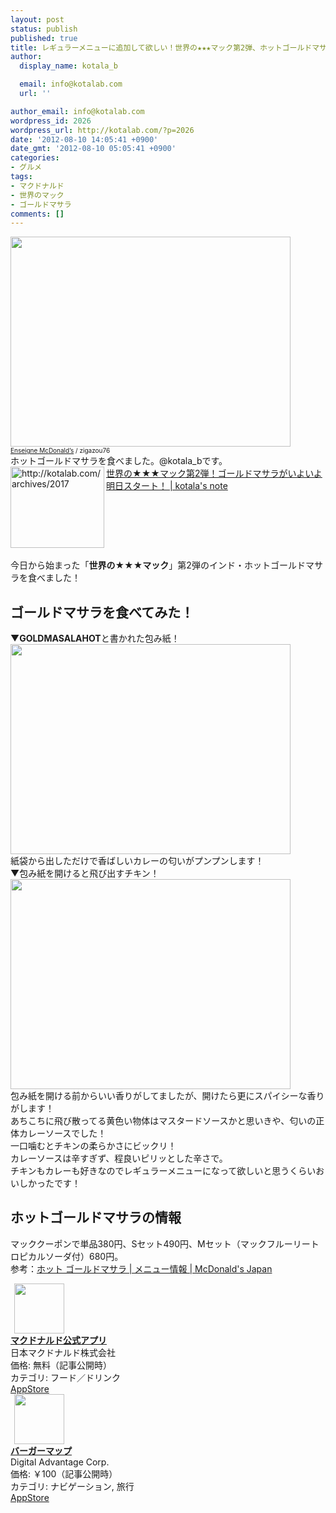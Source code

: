 ```yaml
---
layout: post
status: publish
published: true
title: レギュラーメニューに追加して欲しい！世界の★★★マック第2弾、ホットゴールドマサラを食べた！
author:
  display_name: kotala_b

  email: info@kotalab.com
  url: ''

author_email: info@kotalab.com
wordpress_id: 2026
wordpress_url: http://kotalab.com/?p=2026
date: '2012-08-10 14:05:41 +0900'
date_gmt: '2012-08-10 05:05:41 +0900'
categories:
- グルメ
tags:
- マクドナルド
- 世界のマック
- ゴールドマサラ
comments: []
---
```

<p><a href="http://kotalab.com/wp-content/uploads/legrand_120718_02.jpg" target="_blank"><img src="http://kotalab.com/wp-content/uploads/legrand_120718_02.jpg" alt="" title="legrand_120718_02" width="448" height="336" class="alignnone size-full wp-image-1539" /></a><br />
<span style="font-size:10px;"><a href="http://www.igosso.net/flk/6914750483.html" target="_blank">Enseigne McDonald&rsquo;s</a> / zigazou76</span><br />
ホットゴールドマサラを食べました。@kotala_bです。<br />
<a href="http://kotalab.com/world-mac-ind" target="_blank"><img src="http://capture.heartrails.com/150x130?http://kotalab.com/archives/2017" alt="http://kotalab.com/archives/2017" width="150" height="130" align="left" /></a><a href="http://kotalab.com/world-mac-ind" target="_blank">世界の★★★マック第2弾！ゴールドマサラがいよいよ明日スタート！ | kotala's note</a><br style="clear:both;" /><br />
今日から始まった「<strong>世界の★★★マック</strong>」第2弾のインド・ホットゴールドマサラを食べました！<br />
<!--more--></p>
<h2>ゴールドマサラを食べてみた！</h2>
<p>▼<strong>GOLDMASALAHOT</strong>と書かれた包み紙！<br />
<a href="http://kotalab.com/wp-content/uploads/goldmasala_120810_01.jpg" target="_blank"><img src="http://kotalab.com/wp-content/uploads/goldmasala_120810_01.jpg" alt="" title="goldmasala_120810_01" width="448" height="336" class="alignnone size-full wp-image-2027" /></a><br />
紙袋から出しただけで香ばしいカレーの匂いがプンプンします！<br />
▼包み紙を開けると飛び出すチキン！<br />
<a href="http://kotalab.com/wp-content/uploads/goldmasala_120810_02.jpg"><img src="http://kotalab.com/wp-content/uploads/goldmasala_120810_02.jpg" alt="" title="goldmasala_120810_02" width="448" height="336" class="alignnone size-full wp-image-2028" /></a><br />
包み紙を開ける前からいい香りがしてましたが、開けたら更にスパイシーな香りがします！<br />
あちこちに飛び散ってる黄色い物体はマスタードソースかと思いきや、匂いの正体カレーソースでした！<br />
一口噛むとチキンの柔らかさにビックリ！<br />
カレーソースは辛すぎず、程良いピリッとした辛さで。<br />
チキンもカレーも好きなのでレギュラーメニューになって欲しいと思うくらいおいしかったです！</p>
<h2>ホットゴールドマサラの情報</h2>
<p>マッククーポンで単品380円、Sセット490円、Mセット（マックフルーリートロピカルソーダ付）680円。<br />
参考：<a href="http://www.mcdonalds.co.jp/quality/basic_information/menu_info.php?mid=9002" target="_blank">ホット ゴールドマサラ | メニュー情報 | McDonald's Japan</a></p>
<div class="applink">
<div class="applinkimg"><a href="https://itunes.apple.com/jp/app/makudonarudo-gong-shiapuri/id413618155?mt=8&uo=4&at=10l4yU" rel="nofollow" target="_blank"><img hspace="6" src="http://a9.phobos.apple.com/us/r30/Purple4/v4/c7/28/39/c728397c-f441-a223-8bfb-b78cdd0671c7/mzl.avtbvpez.png" width="80" /></a></div>
<div class="applinktext">
<div class="applinktitle"><strong><a href="https://itunes.apple.com/jp/app/makudonarudo-gong-shiapuri/id413618155?mt=8&uo=4&at=10l4yU" rel="nofollow" target="_blank">マクドナルド公式アプリ</a></strong></div>
<div class="applinkinfo">日本マクドナルド株式会社</div>
<div class="applinkinfo">価格: 無料（記事公開時）</div>
<div class="applinkinfo">カテゴリ: フード／ドリンク</div>
</div>
<div class="clear"></div>
<div class="appstorelink"><a href="https://itunes.apple.com/jp/app/makudonarudo-gong-shiapuri/id413618155?mt=8&uo=4&at=10l4yU" rel="nofollow" target="_blank">AppStore</a></div>
</div>
<div class="applink">
<div class="applinkimg"><a href="https://itunes.apple.com/jp/app/bagamappu/id419531778?mt=8&uo=4&at=10l4yU" rel="nofollow" target="_blank"><img hspace="6" src="http://a1884.phobos.apple.com/us/r30/Purple6/v4/d4/a4/f3/d4a4f3a8-2777-cc5d-eb71-d10ba8cc69ff/mzl.damrzorj.png" width="80" /></a></div>
<div class="applinktext">
<div class="applinktitle"><strong><a href="https://itunes.apple.com/jp/app/bagamappu/id419531778?mt=8&uo=4&at=10l4yU" rel="nofollow" target="_blank">バーガーマップ</a></strong></div>
<div class="applinkinfo">Digital Advantage Corp.</div>
<div class="applinkinfo">価格: ￥100（記事公開時）</div>
<div class="applinkinfo">カテゴリ: ナビゲーション, 旅行</div>
</div>
<div class="clear"></div>
<div class="appstorelink"><a href="https://itunes.apple.com/jp/app/bagamappu/id419531778?mt=8&uo=4&at=10l4yU" rel="nofollow" target="_blank">AppStore</a></div>
</div>
